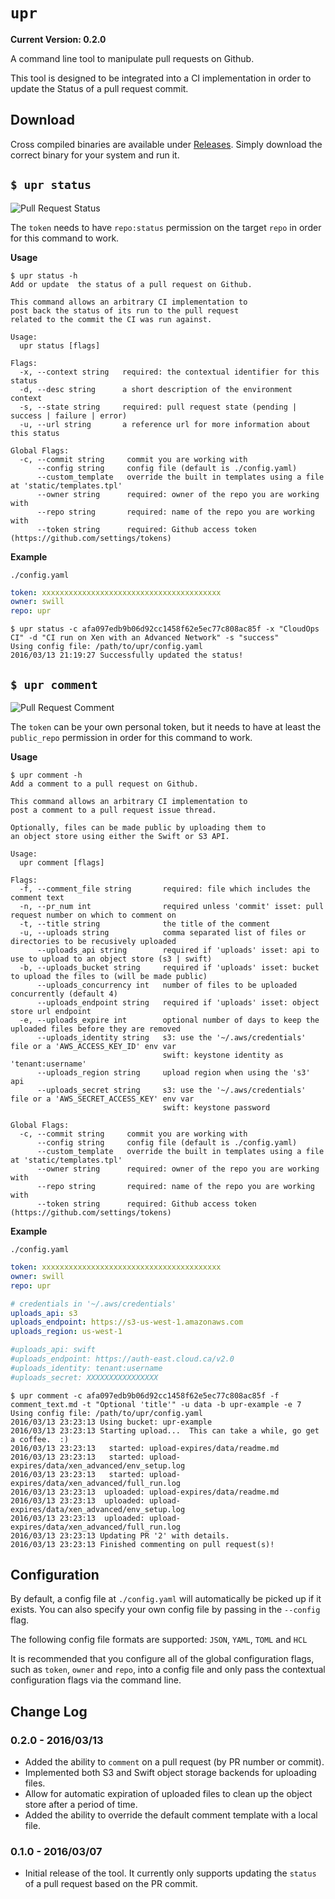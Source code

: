 `upr`
=====

**Current Version: 0.2.0**

A command line tool to manipulate pull requests on Github.
	
This tool is designed to be integrated into a CI implementation
in order to update the Status of a pull request commit.


Download
--------

Cross compiled binaries are available under [Releases](https://github.com/swill/upr/releases).  Simply download the correct binary for your system and run it.


`$ upr status`
-------------

![Pull Request Status](https://objects-east.cloud.ca/v1/5ef827605f884961b94881e928e7a250/swill/pr_testing/combo_ci.png)

The `token` needs to have `repo:status` permission on the target `repo` in order for this command to work.

**Usage**
```
$ upr status -h
Add or update  the status of a pull request on Github.

This command allows an arbitrary CI implementation to
post back the status of its run to the pull request
related to the commit the CI was run against.

Usage:
  upr status [flags]

Flags:
  -x, --context string   required: the contextual identifier for this status
  -d, --desc string      a short description of the environment context
  -s, --state string     required: pull request state (pending | success | failure | error)
  -u, --url string       a reference url for more information about this status

Global Flags:
  -c, --commit string     commit you are working with
      --config string     config file (default is ./config.yaml)
      --custom_template   override the built in templates using a file at 'static/templates.tpl'
      --owner string      required: owner of the repo you are working with
      --repo string       required: name of the repo you are working with
      --token string      required: Github access token (https://github.com/settings/tokens)
```

**Example**

`./config.yaml`
``` yaml
token: xxxxxxxxxxxxxxxxxxxxxxxxxxxxxxxxxxxxxxxx
owner: swill
repo: upr
```

```
$ upr status -c afa097edb9b06d92cc1458f62e5ec77c808ac85f -x "CloudOps CI" -d "CI run on Xen with an Advanced Network" -s "success"
Using config file: /path/to/upr/config.yaml
2016/03/13 21:19:27 Successfully updated the status!

```

`$ upr comment`
---------------

![Pull Request Comment](https://objects-east.cloud.ca/v1/5ef827605f884961b94881e928e7a250/swill/pr_testing/comment.png)

The `token` can be your own personal token, but it needs to have at least the `public_repo` permission in order for this command to work.

**Usage**
```
$ upr comment -h
Add a comment to a pull request on Github.

This command allows an arbitrary CI implementation to
post a comment to a pull request issue thread.

Optionally, files can be made public by uploading them to
an object store using either the Swift or S3 API.

Usage:
  upr comment [flags]

Flags:
  -f, --comment_file string       required: file which includes the comment text
  -n, --pr_num int                required unless 'commit' isset: pull request number on which to comment on
  -t, --title string              the title of the comment
  -u, --uploads string            comma separated list of files or directories to be recusively uploaded
      --uploads_api string        required if 'uploads' isset: api to use to upload to an object store (s3 | swift)
  -b, --uploads_bucket string     required if 'uploads' isset: bucket to upload the files to (will be made public)
      --uploads_concurrency int   number of files to be uploaded concurrently (default 4)
      --uploads_endpoint string   required if 'uploads' isset: object store url endpoint
  -e, --uploads_expire int        optional number of days to keep the uploaded files before they are removed
      --uploads_identity string   s3: use the '~/.aws/credentials' file or a 'AWS_ACCESS_KEY_ID' env var
                                  swift: keystone identity as 'tenant:username'
      --uploads_region string     upload region when using the 's3' api
      --uploads_secret string     s3: use the '~/.aws/credentials' file or a 'AWS_SECRET_ACCESS_KEY' env var
                                  swift: keystone password

Global Flags:
  -c, --commit string     commit you are working with
      --config string     config file (default is ./config.yaml)
      --custom_template   override the built in templates using a file at 'static/templates.tpl'
      --owner string      required: owner of the repo you are working with
      --repo string       required: name of the repo you are working with
      --token string      required: Github access token (https://github.com/settings/tokens)
```

**Example**

`./config.yaml`
``` yaml
token: xxxxxxxxxxxxxxxxxxxxxxxxxxxxxxxxxxxxxxxx
owner: swill
repo: upr

# credentials in '~/.aws/credentials'
uploads_api: s3
uploads_endpoint: https://s3-us-west-1.amazonaws.com
uploads_region: us-west-1

#uploads_api: swift
#uploads_endpoint: https://auth-east.cloud.ca/v2.0
#uploads_identity: tenant:username
#uploads_secret: XXXXXXXXXXXXXXXX
```

```
$ upr comment -c afa097edb9b06d92cc1458f62e5ec77c808ac85f -f comment_text.md -t "Optional 'title'" -u data -b upr-example -e 7
Using config file: /path/to/upr/config.yaml
2016/03/13 23:23:13 Using bucket: upr-example
2016/03/13 23:23:13 Starting upload...  This can take a while, go get a coffee.  :)
2016/03/13 23:23:13   started: upload-expires/data/readme.md
2016/03/13 23:23:13   started: upload-expires/data/xen_advanced/env_setup.log
2016/03/13 23:23:13   started: upload-expires/data/xen_advanced/full_run.log
2016/03/13 23:23:13  uploaded: upload-expires/data/readme.md
2016/03/13 23:23:13  uploaded: upload-expires/data/xen_advanced/env_setup.log
2016/03/13 23:23:13  uploaded: upload-expires/data/xen_advanced/full_run.log
2016/03/13 23:23:13 Updating PR '2' with details.
2016/03/13 23:23:13 Finished commenting on pull request(s)!
```


Configuration
-------------
By default, a config file at `./config.yaml` will automatically be picked up if it exists.  You can also specify your own config file by passing in the `--config` flag.

The following config file formats are supported: `JSON`, `YAML`, `TOML` and `HCL`

It is recommended that you configure all of the global configuration flags, such as `token`, `owner` and `repo`, into a config file and only pass the contextual configuration flags via the command line.


Change Log
----------

### 0.2.0 - 2016/03/13
- Added the ability to `comment` on a pull request (by PR number or commit).
- Implemented both S3 and Swift object storage backends for uploading files.
- Allow for automatic expiration of uploaded files to clean up the object store after a period of time.
- Added the ability to override the default comment template with a local file.

### 0.1.0 - 2016/03/07
- Initial release of the tool.  It currently only supports updating the `status` of a pull request based on the PR commit.

